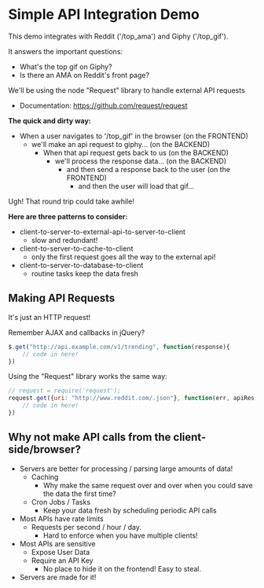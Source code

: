# Simple API Integration Demo
This demo integrates with Reddit ('/top_ama') and Giphy ('/top_gif').

It answers the important questions:

* What's the top gif on Giphy?
* Is there an AMA on Reddit's front page?

We'll be using the node "Request" library to handle external API requests

* Documentation: https://github.com/request/request

**The quick and dirty way:**

- When a user navigates to '/top_gif' in the browser (on the FRONTEND)
    - we'll make an api request to giphy...            (on the BACKEND)
        - When that api request gets back to us             (on the BACKEND)
            - we'll process the response data...                (on the BACKEND)
                - and then send a response back to the user         (on the FRONTEND)
                    - and then the user will load that gif...

Ugh! That round trip could take awhile!

**Here are three patterns to consider:**

* client-to-server-to-external-api-to-server-to-client
    - slow and redundant!
* client-to-server-to-cache-to-client
    - only the first request goes all the way to the external api!
* client-to-server-to-database-to-client
    - routine tasks keep the data fresh

## Making API Requests

It's just an HTTP request!

Remember AJAX and callbacks in jQuery?

``` js
$.get("http://api.example.com/v1/trending", function(response){
    // code in here!
})
```

Using the "Request" library works the same way:

``` js
// request = require('request');
request.get({uri: "http://www.reddit.com/.json"}, function(err, apiRes, apiBody){
    // code in here!
})
```

## Why not make API calls from the client-side/browser?

- Servers are better for processing / parsing large amounts of data!
    - Caching
        + Why make the same request over and over when you could save the data the first time?
    - Cron Jobs / Tasks
        + Keep your data fresh by scheduling periodic API calls
- Most APIs have rate limits
    + Requests per second / hour / day.
        + Hard to enforce when you have multiple clients!
- Most APIs are sensitive
    + Expose User Data
    + Require an API Key
        + No place to hide it on the frontend! Easy to steal.
- Servers are made for it!